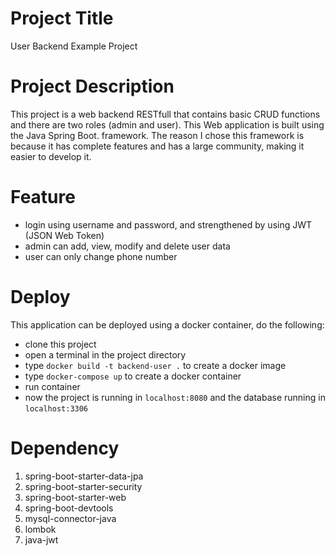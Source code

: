 # Project Title
User Backend Example Project
# Project Description
This project is a web backend RESTfull that contains basic CRUD functions and there are two roles (admin and user). This Web application is built using the Java Spring Boot. framework.
The reason I chose this framework is because it has complete features and has a large community, making it easier to develop it.
# Feature
- login using username and password, and strengthened by using JWT (JSON Web Token)
- admin can add, view, modify and delete user data
- user can only change phone number
# Deploy
This application can be deployed using a docker container, do the following:
- clone this project
- open a terminal in the project directory
- type `docker build -t backend-user .` to create a docker image
- type `docker-compose up` to create a docker container
- run container
- now the project is running in `localhost:8080` and the database running in `localhost:3306`
# Dependency
1. spring-boot-starter-data-jpa
2. spring-boot-starter-security
3. spring-boot-starter-web
4. spring-boot-devtools
5. mysql-connector-java
6. lombok
7. java-jwt
